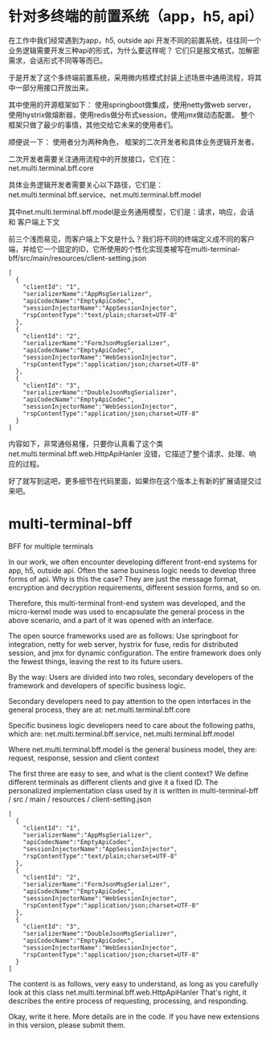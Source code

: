 # 针对多终端的前置系统（app，h5, api）

在工作中我们经常遇到为app，h5, outside api 开发不同的前置系统，往往同一个业务逻辑需要开发三种api的形式，为什么要这样呢？
它们只是报文格式，加解密需求，会话形式不同等等而已。

于是开发了这个多终端前置系统，采用微内核模式封装上述场景中通用流程，将其中一部分用接口开放出来。

其中使用的开源框架如下：
使用springboot做集成，使用netty做web server，使用hystrix做熔断器，使用redis做分布式session，使用jmx做动态配置。
整个框架只做了最少的事情，其他交给它未来的使用者们。

顺便说一下：
使用者分为两种角色， 框架的二次开发者和具体业务逻辑开发者。

二次开发者需要关注通用流程中的开放接口，它们在：net.multi.terminal.bff.core

具体业务逻辑开发者需要关心以下路径，它们是：net.multi.terminal.bff.service、net.multi.terminal.bff.model

其中net.multi.terminal.bff.model是业务通用模型，它们是：请求，响应，会话 和 客户端上下文

前三个浅而易见，而客户端上下文是什么？我们将不同的终端定义成不同的客户端，并给它一个固定的ID，它所使用的个性化实现类被写在multi-terminal-bff/src/main/resources/client-setting.json

    [
      {
        "clientId": "1",
        "serializerName":"AppMsgSerializer",
        "apiCodecName":"EmptyApiCodec",
        "sessionInjectorName":"AppSessionInjector",
        "rspContentType":"text/plain;charset=UTF-8"
      },
      {
        "clientId": "2",
        "serializerName":"FormJsonMsgSerializer",
        "apiCodecName":"EmptyApiCodec",
        "sessionInjectorName":"WebSessionInjector",
        "rspContentType":"application/json;charset=UTF-8"
      },
      {
        "clientId": "3",
        "serializerName":"DoubleJsonMsgSerializer",
        "apiCodecName":"EmptyApiCodec",
        "sessionInjectorName":"WebSessionInjector",
        "rspContentType":"application/json;charset=UTF-8"
      }
    ]

内容如下，非常通俗易懂，只要你认真看了这个类net.multi.terminal.bff.web.HttpApiHanler
没错，它描述了整个请求、处理、响应的过程。

好了就写到这吧，更多细节在代码里面，如果你在这个版本上有新的扩展请提交过来吧。

# multi-terminal-bff
BFF for multiple terminals

In our work, we often encounter developing different front-end systems for app, h5, outside api. Often the same business logic needs to develop three forms of api. Why is this the case?
They are just the message format, encryption and decryption requirements, different session forms, and so on.

Therefore, this multi-terminal front-end system was developed, and the micro-kernel mode was used to encapsulate the general process in the above scenario, and a part of it was opened with an interface.

The open source frameworks used are as follows:
Use springboot for integration, netty for web server, hystrix for fuse, redis for distributed session, and jmx for dynamic configuration.
The entire framework does only the fewest things, leaving the rest to its future users.

By the way:
Users are divided into two roles, secondary developers of the framework and developers of specific business logic.

Secondary developers need to pay attention to the open interfaces in the general process, they are at: net.multi.terminal.bff.core

Specific business logic developers need to care about the following paths, which are: net.multi.terminal.bff.service, net.multi.terminal.bff.model

Where net.multi.terminal.bff.model is the general business model, they are: request, response, session and client context

The first three are easy to see, and what is the client context? We define different terminals as different clients and give it a fixed ID. The personalized implementation class used by it is written in multi-terminal-bff / src / main / resources / client-setting.json

    [
      {
        "clientId": "1",
        "serializerName":"AppMsgSerializer",
        "apiCodecName":"EmptyApiCodec",
        "sessionInjectorName":"AppSessionInjector",
        "rspContentType":"text/plain;charset=UTF-8"
      },
      {
        "clientId": "2",
        "serializerName":"FormJsonMsgSerializer",
        "apiCodecName":"EmptyApiCodec",
        "sessionInjectorName":"WebSessionInjector",
        "rspContentType":"application/json;charset=UTF-8"
      },
      {
        "clientId": "3",
        "serializerName":"DoubleJsonMsgSerializer",
        "apiCodecName":"EmptyApiCodec",
        "sessionInjectorName":"WebSessionInjector",
        "rspContentType":"application/json;charset=UTF-8"
      }
    ]

The content is as follows, very easy to understand, as long as you carefully look at this class net.multi.terminal.bff.web.HttpApiHanler
That's right, it describes the entire process of requesting, processing, and responding.

Okay, write it here. More details are in the code. If you have new extensions in this version, please submit them.


